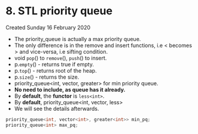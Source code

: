 # 8. STL priority queue
Created Sunday 16 February 2020


* The priority_queue is actually a max priority queue.
* The only difference is in the remove and insert functions, i.e < becomes > and vice-versa, i.e sifting condition.
* void ``pop``() to ``remove``(), ``push``() to insert.
* p.``empty``() - returns true if empty.
* p.``top``() - returns root of the heap.
* p.``size``() - returns the size.
* priority_queue<int, vector<int>, greater<int>> for min priority queue.
* **No need to include<vector>, as queue has it already.**
* By **default**, the **functor** is ``less<int>``.
* By **default**, priority_queue<int, vector<int>, less<int>>
* We will see the details afterwards.

```c++
priority_queue<int, vector<int>, greater<int>> min_pq;
priority_queue<int> max_pq;
```
